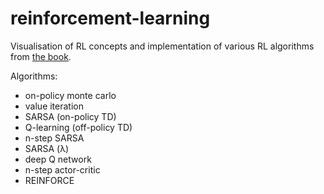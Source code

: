 # reinforcement-learning
Visualisation of RL concepts and implementation of various RL algorithms from [the book](https://rl-book.com/).
  
Algorithms:
  - on-policy monte carlo
  - value iteration
  - SARSA (on-policy TD)
  - Q-learning (off-policy TD)
  - n-step SARSA
  - SARSA (λ)
  - deep Q network
  - n-step actor-critic
  - REINFORCE
